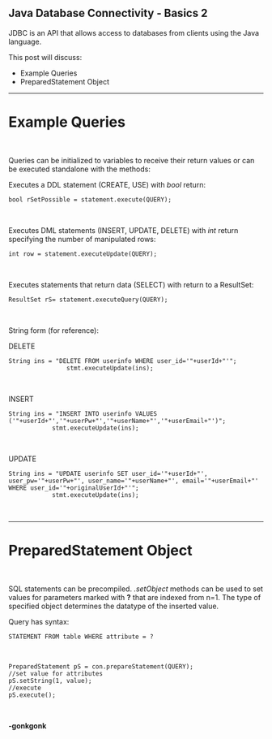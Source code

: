 ## Java Database Connectivity - Basics 2

JDBC is an API that allows access to databases from clients using the Java language.

This post will discuss:
* Example Queries
* PreparedStatement Object

---

# Example Queries
<br>

Queries can be initialized to variables to receive their return values or can be executed standalone with the methods:
<br>

Executes a DDL statement (CREATE, USE) with *bool* return:
<pre><code class="language-java">bool rSetPossible = statement.execute(QUERY);
</code></pre><br>
Executes DML statements (INSERT, UPDATE, DELETE) with *int* return specifying the number of manipulated rows:
<pre><code class="language-java">int row = statement.executeUpdate(QUERY);
</code></pre><br>
Executes statements that return data (SELECT) with return to a ResultSet:
<pre><code class="language-java">ResultSet rS= statement.executeQuery(QUERY);
</code></pre><br>

String form (for reference):

DELETE
<pre><code class="language-java">String ins = "DELETE FROM userinfo WHERE user_id='"+userId+"'";
				stmt.executeUpdate(ins);
</code></pre><br>

INSERT
<pre><code class="language-java">String ins = "INSERT INTO userinfo VALUES ('"+userId+"','"+userPw+"','"+userName+"','"+userEmail+"')";
			stmt.executeUpdate(ins);
</code></pre><br>

UPDATE
<pre><code class="language-java">String ins = "UPDATE userinfo SET user_id='"+userId+"', user_pw='"+userPw+"', user_name='"+userName+"', email='"+userEmail+"' WHERE user_id='"+originalUserId+"'";
			stmt.executeUpdate(ins);
</code></pre><br>

---

# PreparedStatement Object
<br>

SQL statements can be precompiled. *.setObject* methods can be used to set values for parameters marked with **?** that are indexed from n=1. The type of specified object determines the datatype of the inserted value.
<br>

Query has syntax:
<pre><code class="language-sql">STATEMENT FROM table WHERE attribute = ?
</code></pre><br>
<pre><code class="language-java">PreparedStatement pS = con.prepareStatement(QUERY);
//set value for attributes
pS.setString(1, value);
//execute
pS.execute();
</code></pre><br>

**-gonkgonk**
